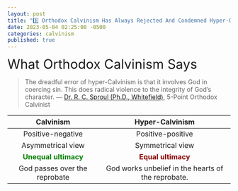 ```yaml
---
layout: post
title: "5️⃣ Orthodox Calvinism Has Always Rejected And Condemned Hyper-Calvinism (Anti-Calvinism)" 
date: 2023-05-04 02:25:00 -0500
categories: calvinism
published: true
---
```


<span style="font-size:2.1em">What Orthodox Calvinism Says</span>

> The dreadful error of hyper-Calvinism is that it involves God in coercing sin. This does radical violence to the integrity of God’s character. &mdash; [Dr. R. C. Sproul (Ph.D., Whitefield)](https://youtu.be/-HMb9YjRq8Q), 5-Point Orthodox Calvinist

|Calvinism|Hyper-Calvinism|
|:-:|:-:|
|Positive-negative|Positive-positive|
|Asymmetrical view|Symmetrical view|
|<span style="font-weight:bold;color:green;">Unequal ultimacy</span>|<span style="font-weight:bold;color:darkred;">Equal ultimacy</span>|
|God passes over the reprobate|God works unbelief in the hearts of the reprobate.|

<script>
    var refTagger = {
        settings: {
            bibleVersion: 'ESV'
        }
    }; 

    (function(d, t) {
        var n=d.querySelector('[nonce]');
        refTagger.settings.nonce = n && (n.nonce||n.getAttribute('nonce'));
        var g = d.createElement(t), s = d.getElementsByTagName(t)[0];
        g.src = 'https://api.reftagger.com/v2/RefTagger.js';
        g.nonce = refTagger.settings.nonce;
        s.parentNode.insertBefore(g, s);
    }(document, 'script'));
</script>